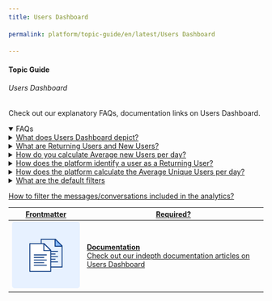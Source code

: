 ```yaml
---
title: Users Dashboard

permalink: platform/topic-guide/en/latest/Users Dashboard

---
```


#### Topic Guide
###### Users Dashboard

 Check out our explanatory FAQs, documentation links on Users Dashboard.

<details open>
  <summary>FAQs
  </summary>
 <a class="nested-accordian-link" target="_blank" href="https://developer.kore.ai/docs/bots/analyzing-your-bot/conversations-dashboard/">

  <details class="nested-details">
 
  <summary>What does Users Dashboard depict?
  </summary>

 
 The Users Dashboard is a central place that provides the information of users trend and returning users trend. It provides insights like total unique users count, returning users count, new users count, and weekly or daily user retention cohort.

  </details>
 </a>


  <a class="nested-accordian-link" target="_blank" href="https://developer.kore.ai/docs/bots/analyzing-your-bot/user-dashboard/#Self-service">
 
  <details class="nested-details">
 
  <summary>What are Returning Users and New Users?
  </summary>

  -  New Users: Users who are interacting with the bot for the first time will be considered new users.
   
  -  Returning Users: A user who has interacted with the bot earlier and again started interacting with the bot will be considered as returning user.


  </details>
 </a>


<a class="nested-accordian-link" target="_blank" href="https://developer.kore.ai/docs/bots/analyzing-your-bot/user-dashboard/#Drop-off">
 
  <details class="nested-details">
 
  <summary>How do you calculate Average new Users per day?
  </summary>

 
   It's total number of new users divided by the number of days selected.


  </details>
 </a>

 <a class="nested-accordian-link" target="_blank" href="https://developer.kore.ai/docs/bots/analyzing-your-bot/user-dashboard/#Agent_Transfer">
 
  <details class="nested-details">
 
  <summary>How does the platform identify a user as a Returning User?
  </summary>

 
  Identifying a user mainly depends on the channel it's published. For channels like WhatsApp, Facebook, Line, Skype etc. the platform can identify based on user id or phone number. However, if the virtual assistant is deployed in a web channel then it depends on how the bot is configured to identify a user.

  </details>
 </a>

  <a class="nested-accordian-link" target="_blank" href="https://developer.kore.ai/docs/bots/analyzing-your-bot/user-dashboard/#Agent_Transfer">
 
  <details class="nested-details">
 
  <summary>How does the platform calculate the Average Unique Users per day?
  </summary>

 
  Total unique users are the number of unique users interacting with the virtual assistant in a timeframe. Average Unique Users per day is calculated as total unique users  divided by the number of selected days.
  </details>
 </a>

  <a class="nested-accordian-link" target="_blank" href="https://developer.kore.ai/docs/bots/analyzing-your-bot/user-dashboard/#Filter_Criteria">
 
  <details class="nested-details">
 
  <summary>What are the default filters
  </summary>

  Below are the default filter options:

-   Date: 24 hours

- Session Type: Interactive Sessions
- Session Status: Closed Session

  </details>
 </a>


 

 <a class="doc-link" target="_blank" href="https://developer.kore.ai/docs/bots/analyzing-your-bot/user-dashboard/#Filter_Criteria">
 
 
   How to filter the messages/conversations included in the analytics?

</a>
  

 </details>

 <a class="doc-link" target="_blank" href="https://developer.kore.ai/docs/bots/analyzing-your-bot/user-dashboard/">
 

| Frontmatter | Required? |
|-------------|-------------|
| ![alt text](images/docIcon.svg "Title") | **Documentation**  <br /> Check out our indepth documentation articles on Users Dashboard | 


</a>
